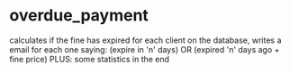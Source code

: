 # overdue_payment
calculates if the fine has expired for each client on the database, writes a email for each one saying: (expire in 'n' days) OR (expired 'n' days ago + fine price)
PLUS: some statistics in the end
